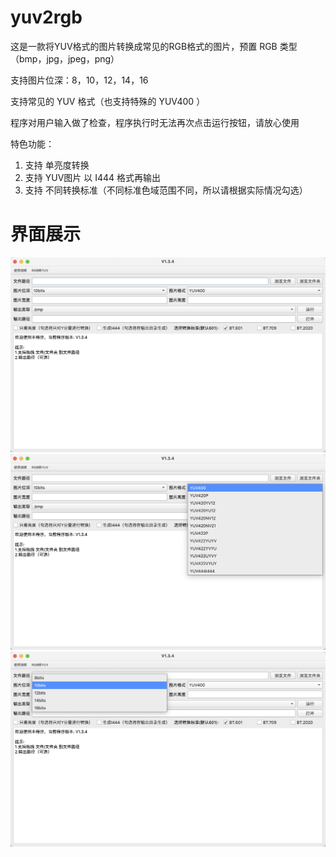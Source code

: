 # yuv2rgb
这是一款将YUV格式的图片转换成常见的RGB格式的图片，预置 RGB 类型（bmp，jpg，jpeg，png）

支持图片位深：8，10，12，14，16

支持常见的 YUV 格式（也支持特殊的 YUV400 ）

程序对用户输入做了检查，程序执行时无法再次点击运行按钮，请放心使用

特色功能：
1. 支持 单亮度转换
2. 支持 YUV图片 以 I444 格式再输出
3. 支持 不同转换标准（不同标准色域范围不同，所以请根据实际情况勾选）

# 界面展示
![image](./image/gui.png)
![image](./image/format.png)
![image](./image/bits.png)
